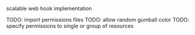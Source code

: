 scalable web hook implementation

TODO: import permissions files
TODO: allow random gumball color
TODO: specify permissions to single or group of resources